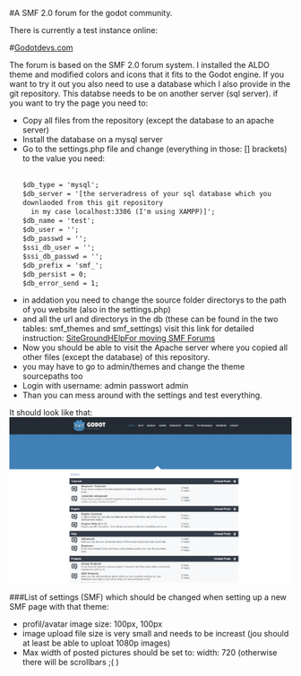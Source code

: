 #A SMF 2.0 forum for the godot community.

There is currently a test instance online:

#[Godotdevs.com](http://godotdevs.byethost33.com/index.php)

The forum is based on the SMF 2.0 forum system.
I installed the ALDO theme and modified colors and icons that it fits to the Godot engine.
If you want to try it out you also need to use a database which I also provide in the git repository.
This databse needs to be on another server (sql server).
if you want to try the page you need to:
- Copy all files from the repository (except the database to an apache server)
- Install the database on a mysql server
- Go to the settings.php file and change (everything in those: [] brackets) to the value you need:
  <pre><code>
  $db_type = 'mysql';
  $db_server = '[the serveradress of your sql database which you downlaoded from this git repository
    in my case localhost:3306 (I'm using XAMPP)]'; 
  $db_name = 'test';
  $db_user = '';
  $db_passwd = '';
  $ssi_db_user = '';
  $ssi_db_passwd = '';
  $db_prefix = 'smf_';
  $db_persist = 0;
  $db_error_send = 1;
  </code></pre>
- in addation you need to change the source folder directorys to the path of you website (also in the settings.php)
- and all the url and directorys in the db (these can be found in the two tables: smf_themes and smf_settings) visit this link for detailed instruction: [SiteGroundHElpFor moving SMF Forums](https://www.siteground.com/kb/i_would_like_to_move_my_smf_site_from_a_subfolder_to_my_main/)
- Now you should be able to visit the Apache server where you copied all other files (except the database) of this repository.
- you may have to go to admin/themes and change the theme sourcepaths too
- Login with username: admin passwort admin
- Than you can mess around with the settings and test everything. 

It should look like that:
![Image of The Website](https://github.com/toger5/godotdevs-Forum/blob/master/Themes/aldo/images/screnshotpage1.png)

###List of settings (SMF) which should be changed when setting up a new SMF page with that theme:
 - profil/avatar image size: 100px, 100px
 - image upload file size is very small and needs to be increast (jou should at least be able to uploat 1080p images)
 - Max width of posted pictures should be set to:    width: 720 (otherwise there will be scrollbars ;( )
 

